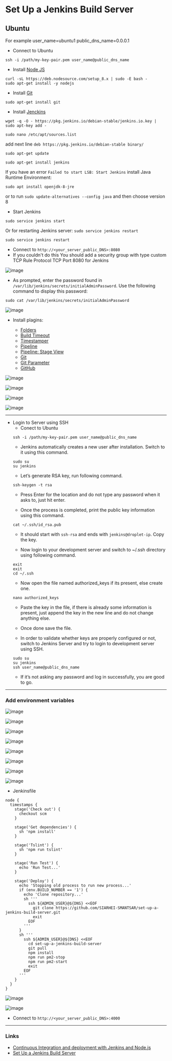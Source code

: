 # Set Up a Jenkins Build Server

## Ubuntu

For example
user_name=ubuntu1
public_dns_name=0.0.0.1

* Connect to Ubuntu

```
ssh -i /path/my-key-pair.pem user_name@public_dns_name
```
* Install [Node JS](https://nodejs.org/en/download/package-manager/#debian-and-ubuntu-based-linux-distributions)

```
curl -sL https://deb.nodesource.com/setup_8.x | sudo -E bash -
sudo apt-get install -y nodejs
```

* Install [Git](https://git-scm.com/download/linux)
```
sudo apt-get install git
```

* Install [Jenckins](https://pkg.jenkins.io/debian-stable/)

```
wget -q -O - https://pkg.jenkins.io/debian-stable/jenkins.io.key | sudo apt-key add -
```
```
sudo nano /etc/apt/sources.list
```

add next line `deb https://pkg.jenkins.io/debian-stable binary/`

```
sudo apt-get update
```
```
sudo apt-get install jenkins
```

If you have an error `Failed to start LSB: Start Jenkins` install Java Runtime Environment:

```
sudo apt install openjdk-8-jre
```

or to run `sudo update-alternatives --config java` and then choose version 8

* Start Jenkins

```
sudo service jenkins start
```

Or for restarting Jenkins server: `sudo service jenkins restart`

```
sudo service jenkins restart
```

* Connect to `http://<your_server_public_DNS>:8080`
* If you couldn't do this You should add a security group with type custom TCP Rule Protocol TCP Port 8080 for Jenkins

![image](https://drive.google.com/uc?authuser=0&id=1pdqaKUsh-nbSMxReJWNxJFjJ2CCotjf6&export=download)

* As prompted, enter the password found in `/var/lib/jenkins/secrets/initialAdminPassword`. Use the following command to display this password:

```
sudo cat /var/lib/jenkins/secrets/initialAdminPassword
```

![image](https://drive.google.com/uc?authuser=0&id=1GQLT-P_BSMkpYC-KzsmV40kKTFxbp8dy&export=download)

* Install plagins:

    - [Folders](https://plugins.jenkins.io/cloudbees-folder)
    - [Build Timeout](https://plugins.jenkins.io/build-timeout)
    - [Timestamper](https://plugins.jenkins.io/timestamper)
    - [Pipeline](https://plugins.jenkins.io/workflow-aggregator)
    - [Pipeline: Stage View](https://plugins.jenkins.io/pipeline-stage-view)
    - [Git](https://plugins.jenkins.io/git)
    - [Git Parameter](https://plugins.jenkins.io/git-parameter)
    - [GitHub](https://plugins.jenkins.io/github)

![image](https://drive.google.com/uc?authuser=0&id=1H738XzBPnomeGLBT8w4LO09owOdk8OWG&export=download)

![image](https://drive.google.com/uc?authuser=0&id=1MiiqyOjYpKQ5nGsV1kGqnuqJmkGxTmIX&export=download)

![image](https://drive.google.com/uc?authuser=0&id=1HundIIZ_59PgQoPFWa-6QoKR5f0E5di6&export=download)

![image](https://drive.google.com/uc?authuser=0&id=14N5wMdm4ugWNIyYaaRI0QimkFgMA5Ls2&export=download)

---
* Login to Server using SSH
    * Conect to Ubuntu
    ```
    ssh -i /path/my-key-pair.pem user_name@public_dns_name
    ```
    * Jenkins automatically creates a new user after installation. Switch to it using this command.
    ```
    sudo su
    su jenkins
    ```
    * Let’s generate RSA key, run following command.
    ```
    ssh-keygen -t rsa
    ```
    * Press Enter for the location and do not type any password when it asks to, just hit enter.

    * Once the process is completed, print the public key information using this command.
    ```
    cat ~/.ssh/id_rsa.pub
    ```
    * It should start with `ssh-rsa` and ends with `jenkins@droplet-ip`. Copy the key.

    * Now login to your development server and switch to ~/.ssh directory using following command.
    ```
    exit
    exit
    cd ~/.ssh
    ```
    * Now open the file named authorized_keys if its present, else create one.
    ```
    nano authorized_keys
    ```
    * Paste the key in the file, if there is already some information is present, just append the key in the new line and do not change anything else.

    * Once done save the file.

    * In order to validate whether keys are properly configured or not, switch to Jenkins Server and try to login to development server using SSH.
    ```
    sudo su
    su jenkins
    ssh user_name@public_dns_name
    ```
    * If it’s not asking any password and log in successfully, you are good to go.
---

### Add environment variables

![image](https://drive.google.com/uc?authuser=0&id=1hY0VDhAguV1aqHAwOl0zh_vCPODLniqn&export=download)

![image](https://drive.google.com/uc?authuser=0&id=1xT7Dmd1L-rbx0TzZFx8jNa43AVjnp0gP&export=download)

![image](https://drive.google.com/uc?authuser=0&id=1TCPOO4nFBrLezCCIAroP9lj60z0kqbZ_&export=download)

![image](https://drive.google.com/uc?authuser=0&id=1DeXI-vSV2d5io6fHU5VnAb7UJtIcxVpM&export=download)

![image](https://drive.google.com/uc?authuser=0&id=15CfffyIdSpsLzY8PX-6S8LIP91wZLge8&export=download)

![image](https://drive.google.com/uc?authuser=0&id=102UQNfooFa5uVQTfynfizhmxaWwP1NoH&export=download)

![image](https://drive.google.com/uc?authuser=0&id=1-r2sIyic0GUgynKta-dKc6vUznVzpqLe&export=download)

![image](https://drive.google.com/uc?authuser=0&id=10566ys8lO2XD1bB6XeaXlYcSXm1pkc0B&export=download)

* Jenkinsfile
```
node {
  timestamps {
    stage('Check out') {
      checkout scm
    }

    stage('Get dependencies') {
      sh 'npm install'
    }

    stage('Tslint') {
      sh 'npm run tslint'
    }

    stage('Run Test') {
      echo 'Run Test...'
    }

    stage('Deploy') {
      echo 'Stopping old process to run new process...'
      if (env.BUILD_NUMBER == '1') {
        echo 'Clone repository...'
        sh '''
          ssh ${ADMIN_USER}@${DNS} <<EOF
            git clone https://github.com/SIARHEI-SMANTSAR/set-up-a-jenkins-build-server.git
            exit
          EOF
        '''
      }
      sh '''
        ssh ${ADMIN_USER}@${DNS} <<EOF
          cd set-up-a-jenkins-build-server
          git pull
          npm install
          npm run pm2-stop
          npm run pm2-start
          exit
        EOF
      '''
    }
  }
}
```

![image](https://drive.google.com/uc?authuser=0&id=1pNAOV2UkahoYNRXxPLFuraBmybkYQNT8&export=download)

![image](https://drive.google.com/uc?authuser=0&id=1YZBIYWt6XVPFtzJZdsdCJSAsl5QGZslp&export=download)

* Connect to `http://<your_server_public_DNS>:4000`

---
### Links

* [Continuous Integration and deployment with Jenkins and Node.js](https://codeforgeek.com/2016/04/continuous-integration-deployment-jenkins-node-js/)
* [Set Up a Jenkins Build
Server](https://d1.awsstatic.com/Projects/P5505030/aws-project_Jenkins-build-server.pdf)
